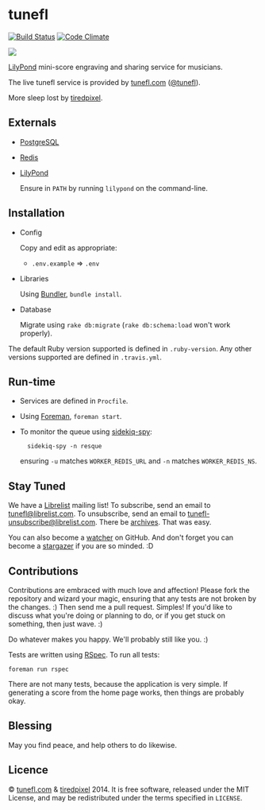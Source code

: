# tunefl

[![Build Status](https://travis-ci.org/tiredpixel/tunefl.png?branch=master,stable)](https://travis-ci.org/tiredpixel/tunefl)
[![Code Climate](https://codeclimate.com/github/tiredpixel/tunefl.png)](https://codeclimate.com/github/tiredpixel/tunefl)

![](https://raw.github.com/tiredpixel/tunefl/master/app/assets/images/logo.png)

[LilyPond](http://lilypond.org) mini-score engraving and sharing service for musicians.

The live tunefl service is provided by [tunefl.com](http://www.tunefl.com) ([@tunefl](https://twitter.com/tunefl)).

More sleep lost by [tiredpixel](http://www.tiredpixel.com).


## Externals

- [PostgreSQL](http://www.postgresql.org/)

- [Redis](http://redis.io/)

- [LilyPond](http://lilypond.org)
  
  Ensure in `PATH` by running `lilypond` on the command-line.


## Installation

- Config
  
  Copy and edit as appropriate:
  
  - `.env.example` => `.env`

- Libraries
  
  Using [Bundler](http://gembundler.com/), `bundle install`.

- Database
  
  Migrate using `rake db:migrate` (`rake db:schema:load` won't work properly).

The default Ruby version supported is defined in `.ruby-version`.
Any other versions supported are defined in `.travis.yml`.


## Run-time

- Services are defined in `Procfile`.

- Using [Foreman](http://ddollar.github.io/foreman/), `foreman start`.

- To monitor the queue using [sidekiq-spy](https://github.com/tiredpixel/sidekiq-spy):

        sidekiq-spy -n resque

  ensuring `-u` matches `WORKER_REDIS_URL` and `-n` matches `WORKER_REDIS_NS`.


## Stay Tuned

We have a [Librelist](http://librelist.com) mailing list!
To subscribe, send an email to <tunefl@librelist.com>.
To unsubscribe, send an email to <tunefl-unsubscribe@librelist.com>.
There be [archives](http://librelist.com/browser/tunefl/).
That was easy.

You can also become a [watcher](https://github.com/tiredpixel/tunefl/watchers)
on GitHub. And don't forget you can become a [stargazer](https://github.com/tiredpixel/tunefl/stargazers) if you are so minded. :D


## Contributions

Contributions are embraced with much love and affection!
Please fork the repository and wizard your magic, ensuring that any tests are not broken by the changes. :)
Then send me a pull request. Simples!
If you'd like to discuss what you're doing or planning to do, or if you get
stuck on something, then just wave. :)

Do whatever makes you happy. We'll probably still like you. :)

Tests are written using [RSpec](http://rspec.info/). To run all tests:

    foreman run rspec

There are not many tests, because the application is very simple. If generating a score from the home page works, then things are probably okay.


## Blessing

May you find peace, and help others to do likewise.


## Licence

© [tunefl.com](http://www.tunefl.com) & [tiredpixel](http://www.tiredpixel.com) 2014.
It is free software, released under the MIT License, and may be redistributed under the terms specified in `LICENSE`.
